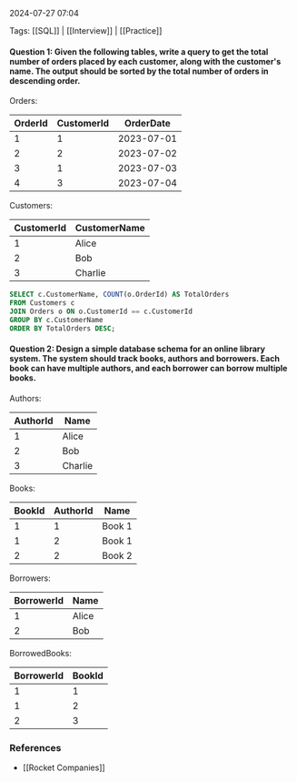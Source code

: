 2024-07-27 07:04

Tags: [[SQL]] | [[Interview]] | [[Practice]]

#### Question 1: Given the following tables, write a query to get the total number of orders placed by each customer, along with the customer's name. The output should be sorted by the total number of orders in descending order.

Orders:

| OrderId | CustomerId | OrderDate |
| --------------- | --------------- | --------------- |
| 1 | 1 | 2023-07-01 |
| 2 | 2 | 2023-07-02 |
| 3 | 1 | 2023-07-03 |
| 4 | 3 | 2023-07-04 |

Customers:

| CustomerId | CustomerName |
| -------------- | --------------- |
| 1 | Alice |
| 2 | Bob |
| 3 | Charlie |

```sql
SELECT c.CustomerName, COUNT(o.OrderId) AS TotalOrders
FROM Customers c
JOIN Orders o ON o.CustomerId == c.CustomerId
GROUP BY c.CustomerName
ORDER BY TotalOrders DESC;
```

#### Question 2: Design a simple database schema for an online library system. The system should track books, authors and borrowers. Each book can have multiple authors, and each borrower can borrow multiple books.

Authors:

| AuthorId | Name |
| -------------- | --------------- |
| 1 | Alice |
| 2 | Bob |
| 3 | Charlie |

Books:

| BookId | AuthorId | Name |
| --------------- | --------------- | --------------- |
| 1 | 1 | Book 1 |
| 1 | 2 | Book 1 |
| 2 | 2 | Book 2 |

Borrowers:

| BorrowerId | Name |
| --------------- | --------------- |
| 1 | Alice |
| 2 | Bob |

BorrowedBooks:

| BorrowerId | BookId |
| -------------- | --------------- |
| 1 | 1 |
| 1 | 2 |
| 2 | 3 |


### References
- [[Rocket Companies]]

